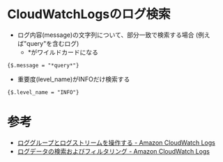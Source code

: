 # CloudWatchLogsのログ検索

- ログ内容(message)の文字列について、部分一致で検索する場合 (例えば"query"を含むログ)
  - *がワイルドカードになる

```
{$.message = "*query*"}
```
- 重要度(level_name)がINFOだけ検索する

```
{$.level_name = "INFO"}
```

# 参考
- [ロググループとログストリームを操作する - Amazon CloudWatch Logs](https://docs.aws.amazon.com/ja_jp/AmazonCloudWatch/latest/logs/Working-with-log-groups-and-streams.html)
- [ログデータの検索およびフィルタリング - Amazon CloudWatch Logs](https://docs.aws.amazon.com/ja_jp/AmazonCloudWatch/latest/logs/MonitoringLogData.html)